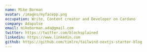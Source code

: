 ```yaml
---
name: Mike Borman
avatar: /images/myfacepp.png
occupation: Write, Content creator and Developer on Cardano
company: Adapulse
email: mikeborman.ada@gmail.com
twitter: https://twitter.com/blocksplained
linkedin: https://www.linkedin.com
github: https://github.com/timlrx/tailwind-nextjs-starter-blog
---
```

